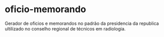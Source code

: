 # oficio-memorando

Gerador de oficios e memorandos no padrão da presidencia da republica ultilizado no conselho regional de técnicos em radiologia.
